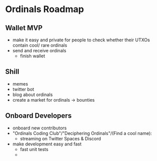 Ordinals Roadmap
================

Wallet MVP
----------

- make it easy and private for people to check whether their UTXOs contain cool/
rare ordinals
- send and receive ordinals
  - finish wallet

Shill
-----

- memes
- twitter bot
- blog about ordinals
- create a market for ordinals -> bounties


Onboard Developers
------------------

- onboard new contributors
- "Ordinals Coding Club"/"Deciphering Ordinals"/(Find a cool name):
  - streaming on Twitter Spaces & Discord
- make development easy and fast
  - fast unit tests 
  - 
